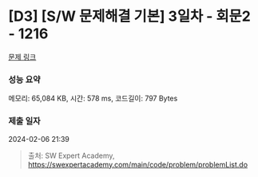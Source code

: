 # [D3] [S/W 문제해결 기본] 3일차 - 회문2 - 1216 

[문제 링크](https://swexpertacademy.com/main/code/problem/problemDetail.do?contestProbId=AV14Rq5aABUCFAYi) 

### 성능 요약

메모리: 65,084 KB, 시간: 578 ms, 코드길이: 797 Bytes

### 제출 일자

2024-02-06 21:39



> 출처: SW Expert Academy, https://swexpertacademy.com/main/code/problem/problemList.do